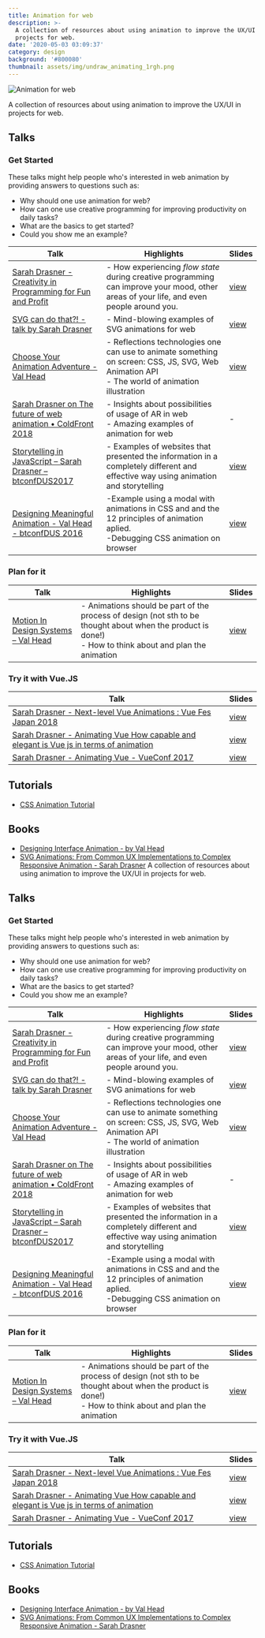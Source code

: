 ```yaml
---
title: Animation for web
description: >-
  A collection of resources about using animation to improve the UX/UI in
  projects for web.
date: '2020-05-03 03:09:37'
category: design
background: '#800080'
thumbnail: assets/img/undraw_animating_1rgh.png
---
```

![Animation for web](assets/img/undraw_animating_1rgh.png "Animation for web")

A collection of resources about using animation to improve the UX/UI in projects for web.

## Talks

### Get Started

These talks might help people who's interested in web animation by providing answers to questions such as:

* Why should one use animation for web?
* How can one use creative programming for improving productivity on daily tasks?
* What are the basics to get started?
* Could you show me an example?   

| Talk                                                                                                         | Highlights                                                                                                                                       | Slides                                                                                        |
| ------------------------------------------------------------------------------------------------------------ | ------------------------------------------------------------------------------------------------------------------------------------------------ | --------------------------------------------------------------------------------------------- |
| [Sarah Drasner - Creativity in Programming for Fun and Profit](https://youtu.be/HVtYasAhsY0)                 | \- How experiencing *flow state* during creative programming can improve your mood, other areas of your life, and even people around you.        | [view](https://slides.com/sdrasner/creativecode#/)                                            |
| [SVG can do that?! - talk by Sarah Drasner](https://www.youtube.com/watch?v=4laPOtTRteI)                     | \- Mind-blowing examples of SVG animations for web                                                                                               | [view](https://slides.com/sdrasner/svg-can-do-that#/)                                         |
| [Choose Your Animation Adventure - Val Head](https://www.youtube.com/watch?v=t6gJG_UehZ4&t=9s)               | \- Reflections technologies one can use to animate something on screen: CSS, JS, SVG, Web Animation API<br>- The world of animation illustration | [view](https://pt.slideshare.net/valhead/choosing-your-animation-adventure-generate-nyc-2018) |
| [Sarah Drasner on The future of web animation • ColdFront 2018](https://www.youtube.com/watch?v=qdlL9Z8PdIo) | \- Insights about possibilities of usage of AR in web<br>- Amazing examples of animation for web                                                 | \-                                                                                            |
| [Storytelling in JavaScript – Sarah Drasner – btconfDUS2017](https://youtu.be/buTHx1iBfdg)                   | \- Examples of websites that presented the information in a completely different and effective way using animation and storytelling              | [view](https://slides.com/sdrasner/storytelling-js#/)                                         |
| [Designing Meaningful Animation - Val Head - btconfDUS 2016](https://www.youtube.com/watch?v=OqvQhZ0bTYY)    | \-Example using a modal with animations in CSS and and the 12 principles of animation aplied.<br>-Debugging CSS animation on browser             | [view](https://pt.slideshare.net/valhead/designing-meaningful-animation)                      |

### Plan for it

| Talk                                                                | Highlights                                                                                                                                                   | Slides                                                                                     |
| ------------------------------------------------------------------- | ------------------------------------------------------------------------------------------------------------------------------------------------------------ | ------------------------------------------------------------------------------------------ |
| [Motion In Design Systems – Val Head](https://youtu.be/Itsg48crOjM) | \- Animations should be part of the process of design (not sth to be thought about when the product is done!)<br>- How to think about and plan the animation | [view](https://pt.slideshare.net/valhead/animation-in-design-systems-and-process-val-head) |

### Try it with Vue.JS

| Talk                                                                                                                  | Slides                                                  |
| --------------------------------------------------------------------------------------------------------------------- | ------------------------------------------------------- |
| [Sarah Drasner - Next-level Vue Animations : Vue Fes Japan 2018](https://youtu.be/d83Pyi_J1b0)                        | [view](https://slides.com/sdrasner/vuefes-japan#/)      |
| [Sarah Drasner - Animating Vue How capable and elegant is Vue js in terms of animation](https://youtu.be/LLnVLjpY6gE) | [view](http://slides.com/sdrasner/animating-vue-f17#/4) |
| [Sarah Drasner - Animating Vue - VueConf 2017](https://youtu.be/gJDyhmL9O_E)                                          | [view](http://slides.com/sdrasner/animating-vue-17#/)   |

## Tutorials

* [CSS Animation Tutorial](https://youtu.be/jgw82b5Y2MU)

## Books

* [Designing Interface Animation - by Val Head](https://rosenfeldmedia.com/books/designing-interface-animation/)
* [SVG Animations: From Common UX Implementations to Complex Responsive Animation - Sarah Drasner](https://www.amazon.com/SVG-Animations-Implementations-Responsive-Animation/dp/1491939702) A collection of resources about using animation to improve the UX/UI in projects for web.

## Talks

### Get Started

These talks might help people who's interested in web animation by providing answers to questions such as:

* Why should one use animation for web?
* How can one use creative programming for improving productivity on daily tasks?
* What are the basics to get started?
* Could you show me an example?   

| Talk                                                                                                         | Highlights                                                                                                                                       | Slides                                                                                        |
| ------------------------------------------------------------------------------------------------------------ | ------------------------------------------------------------------------------------------------------------------------------------------------ | --------------------------------------------------------------------------------------------- |
| [Sarah Drasner - Creativity in Programming for Fun and Profit](https://youtu.be/HVtYasAhsY0)                 | \- How experiencing *flow state* during creative programming can improve your mood, other areas of your life, and even people around you.        | [view](https://slides.com/sdrasner/creativecode#/)                                            |
| [SVG can do that?! - talk by Sarah Drasner](https://www.youtube.com/watch?v=4laPOtTRteI)                     | \- Mind-blowing examples of SVG animations for web                                                                                               | [view](https://slides.com/sdrasner/svg-can-do-that#/)                                         |
| [Choose Your Animation Adventure - Val Head](https://www.youtube.com/watch?v=t6gJG_UehZ4&t=9s)               | \- Reflections technologies one can use to animate something on screen: CSS, JS, SVG, Web Animation API<br>- The world of animation illustration | [view](https://pt.slideshare.net/valhead/choosing-your-animation-adventure-generate-nyc-2018) |
| [Sarah Drasner on The future of web animation • ColdFront 2018](https://www.youtube.com/watch?v=qdlL9Z8PdIo) | \- Insights about possibilities of usage of AR in web<br>- Amazing examples of animation for web                                                 | \-                                                                                            |
| [Storytelling in JavaScript – Sarah Drasner – btconfDUS2017](https://youtu.be/buTHx1iBfdg)                   | \- Examples of websites that presented the information in a completely different and effective way using animation and storytelling              | [view](https://slides.com/sdrasner/storytelling-js#/)                                         |
| [Designing Meaningful Animation - Val Head - btconfDUS 2016](https://www.youtube.com/watch?v=OqvQhZ0bTYY)    | \-Example using a modal with animations in CSS and and the 12 principles of animation aplied.<br>-Debugging CSS animation on browser             | [view](https://pt.slideshare.net/valhead/designing-meaningful-animation)                      |

### Plan for it

| Talk                                                                | Highlights                                                                                                                                                   | Slides                                                                                     |
| ------------------------------------------------------------------- | ------------------------------------------------------------------------------------------------------------------------------------------------------------ | ------------------------------------------------------------------------------------------ |
| [Motion In Design Systems – Val Head](https://youtu.be/Itsg48crOjM) | \- Animations should be part of the process of design (not sth to be thought about when the product is done!)<br>- How to think about and plan the animation | [view](https://pt.slideshare.net/valhead/animation-in-design-systems-and-process-val-head) |

### Try it with Vue.JS

| Talk                                                                                                                  | Slides                                                  |
| --------------------------------------------------------------------------------------------------------------------- | ------------------------------------------------------- |
| [Sarah Drasner - Next-level Vue Animations : Vue Fes Japan 2018](https://youtu.be/d83Pyi_J1b0)                        | [view](https://slides.com/sdrasner/vuefes-japan#/)      |
| [Sarah Drasner - Animating Vue How capable and elegant is Vue js in terms of animation](https://youtu.be/LLnVLjpY6gE) | [view](http://slides.com/sdrasner/animating-vue-f17#/4) |
| [Sarah Drasner - Animating Vue - VueConf 2017](https://youtu.be/gJDyhmL9O_E)                                          | [view](http://slides.com/sdrasner/animating-vue-17#/)   |

## Tutorials

* [CSS Animation Tutorial](https://youtu.be/jgw82b5Y2MU)

## Books

* [Designing Interface Animation - by Val Head](https://rosenfeldmedia.com/books/designing-interface-animation/)
* [SVG Animations: From Common UX Implementations to Complex Responsive Animation - Sarah Drasner](https://www.amazon.com/SVG-Animations-Implementations-Responsive-Animation/dp/1491939702)
